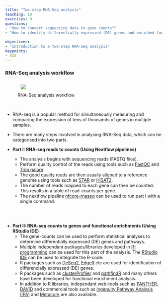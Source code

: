 ```yaml
---
title: "Two-step RNA-Seq analysis"
teaching: 10
exercises: 0
questions:
- "How to convert sequencing data to gene counts?"
- "How to identify differentially expressed (DE) genes and enriched functions?"

objectives:
- "Introduction to a two-step RNA-Seq analysis"
keypoints:
- XXX
---
```


### RNA-Seq analysis workflow 
<figure>
  <img src="{{ page.root }}/fig/original_pipe_to_nextflowing.png" style="margin:10px"/>
  <figcaption> RNA-Seq analysis workflow </figcaption>
</figure><br>

- RNA-seq is a popular method for simultaneously measuring and comparing the expression of tens of thousands of genes in multiple samples.
- There are many steps involved in analysing RNA-Seq data, which can be categorised into two parts.


- **Part I: RNA-seq reads to counts (Using Nextflow pipelines)**
  * The analysis begins with sequencing reads (FASTQ files).
  * Perform quality control of the reads using tools such as [FastQC](https://www.bioinformatics.babraham.ac.uk/projects/fastqc/) and [Trim galore](https://www.bioinformatics.babraham.ac.uk/projects/trim_galore/).
  * The good quality reads are then usually aligned to a reference genome using tools such as [STAR](https://github.com/alexdobin/STAR) or [HiSAT2](http://daehwankimlab.github.io/hisat2/#:~:text=HISAT2%20is%20a%20fast%20and,to%20a%20single%20reference%20genome.). 
  * The number of reads mapped to each gene can then be counted. This results in a table of read-counts per gene.
  * The nextflow pipeline [nfcore-rnaseq](https://nf-co.re/rnaseq/3.8.1) can be used to run part I  with a single command.
  
<br><br>  
- **Part II: RNA-seq counts to genes and functional enrichments (Using RStudio IDE)** 
  * The gene-counts can be used to perform statistical analyses to determine differentially expressed (DE) genes and pathways.
  * Multiple independant packages/libraries developed in [R-programming](https://www.r-project.org/) can be used for this part of the analysis. The [RStudio IDE](https://www.rstudio.com/) can be used to integrate the R-code. 
  * R packages such as [DeSeq2](https://bioconductor.org/packages/release/bioc/html/DESeq2.html), [EdgeR](https://bioconductor.org/packages/release/bioc/html/edgeR.html) etc are used for identification of differencially expressed (DE) genes.
  * R packages such as [clusterProfiler](https://bioconductor.org/packages/release/bioc/html/clusterProfiler.html) and [pathfindR](https://cran.r-project.org/web/packages/pathfindR/index.html) and many others have been developed for functional enrichment analysis. 
  * In addition to R libraries, independant web-tools such as [PANTHER](http://www.pantherdb.org/), [DAVID](https://david.ncifcrf.gov/) and commercial tools such as [Ingenuity Pathway Analysis (IPA)](https://digitalinsights.qiagen.com/products-overview/discovery-insights-portfolio/analysis-and-visualization/qiagen-ipa/?cmpid=QDI_GA_IPA&gclid=Cj0KCQjwkruVBhCHARIsACVIiOxh5HnHmJy72fRrmfQlnIhUpy2mpaFuVE2ClZDctskvzCoU-XCQerMaAmOhEALw_wcB) and [Metacore](https://clarivate.com/cortellis/webinars/metacore-integrated-pathway-analysis-for-multi-omics-data/) are also available.

